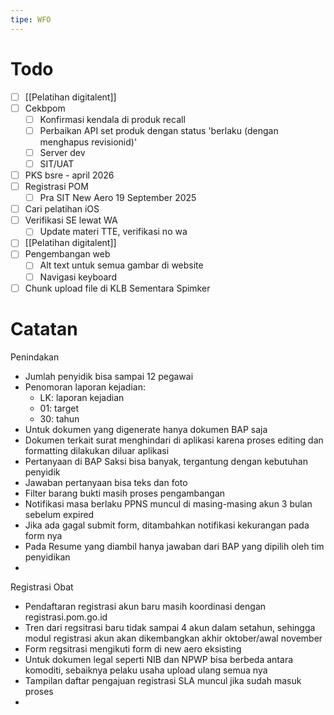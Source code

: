 ```yaml
---
tipe: WFO
---
```

# Todo
- [ ] [[Pelatihan digitalent]] 
- [ ] Cekbpom
	- [ ] Konfirmasi kendala di produk recall
	- [ ] Perbaikan API set produk dengan status 'berlaku (dengan menghapus revisionid)'
	- [ ] Server dev
	- [ ] SIT/UAT
- [ ] PKS bsre - april 2026
- [ ] Registrasi POM
	- [ ] Pra SIT New Aero 19 September 2025
- [ ] Cari pelatihan iOS
- [ ] Verifikasi SE lewat WA
	- [ ] Update materi TTE, verifikasi no wa
- [ ] [[Pelatihan digitalent]] 
- [ ] Pengembangan web
	- [ ] Alt text untuk semua gambar di website
	- [ ] Navigasi keyboard
- [ ] Chunk upload file di KLB Sementara Spimker
# Catatan
Penindakan
- Jumlah penyidik bisa sampai 12 pegawai
- Penomoran laporan kejadian:
	- LK: laporan kejadian
	- 01: target
	- 30: tahun
- Untuk dokumen yang digenerate hanya dokumen BAP saja
- Dokumen terkait surat menghindari di aplikasi karena proses editing dan formatting dilakukan diluar aplikasi
- Pertanyaan di BAP Saksi bisa banyak, tergantung dengan kebutuhan penyidik
- Jawaban pertanyaan bisa teks dan foto
- Filter barang bukti masih proses pengambangan
- Notifikasi masa berlaku PPNS muncul di masing-masing akun 3 bulan sebelum expired
- Jika ada gagal submit form, ditambahkan notifikasi kekurangan pada form nya
- Pada Resume yang diambil hanya jawaban dari BAP yang dipilih oleh tim penyidikan
- 
Registrasi Obat
- Pendaftaran registrasi akun baru masih koordinasi dengan registrasi.pom.go.id
- Tren dari regsitrasi baru tidak sampai 4 akun dalam setahun, sehingga modul registrasi akun akan dikembangkan akhir oktober/awal november
- Form regsitrasi mengikuti form di new aero eksisting
- Untuk dokumen legal seperti NIB dan NPWP bisa berbeda antara komoditi, sebaiknya pelaku usaha upload ulang semua nya
- Tampilan daftar pengajuan registrasi SLA muncul jika sudah masuk proses
- 